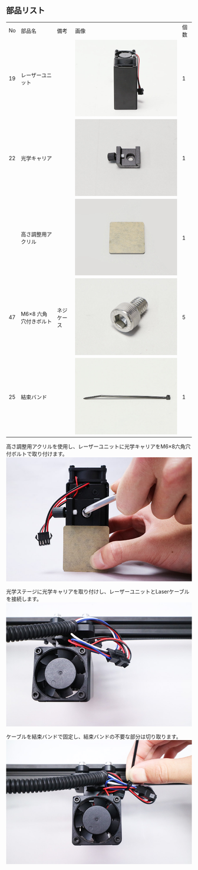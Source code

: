 ## 部品リスト
<table class="packing-list">
<tbody>
<tr>
<td>No</td>
<td>部品名</td>
<td>備考</td>
<td class="packing-img">画像</td>
<td>個数</td>
</tr>
<tr>
<td>19</td>
<td>レーザーユニット</td>
<td></td>
<td><img src="./images/09/p9-1.jpg" alt="レーザーユニット"></td>
<td>1</td>
</tr>
<tr>
<td>22</td>
<td>光学キャリア</td>
<td></td>
<td><img src="./images/09/p9-2.jpg" alt="光学キャリア"></td>
<td>1</td>
</tr>
<tr>
<td></td>
<td>高さ調整用アクリル</td>
<td></td>
<td><img src="./images/09/p9-3.jpg" alt="高さ調整用アクリル"></td>
<td>1</td>
</tr>
<tr>
<td>47</td>
<td>M6×8 六角穴付きボルト</td>
<td>ネジケース</td>
<td><img src="./images/09/p9-4.jpg" alt="M6×8 六角穴付きボルト"></td>
<td>5</td>
</tr>
<tr>
<td>25</td>
<td>結束バンド</td>
<td></td>
<td><img src="./images/09/p9-5.jpg" alt="結束バンド"></td>
<td>1</td>
</tr>
</tbody>
</table>
  

高さ調整用アクリルを使用し、レーザーユニットに光学キャリアをM6&times;8六角穴付ボルトで取り付けます。
<img src="./images/09/mini-300mm_09_01.jpg">

光学ステージに光学キャリアを取り付けし、レーザーユニットとLaserケーブルを接続します。
<img src="./images/09/mini-300mm_09_02.jpg">

ケーブルを結束バンドで固定し、結束バンドの不要な部分は切り取ります。
<img src="./images/09/mini-300mm_09_03.jpg">
